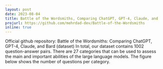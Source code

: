 ```yaml
---
layout: post
date: 2023-08-04
title: Battle of the Wordsmiths, Comparing ChatGPT, GPT-4, Claude, and Bard
projurl: https://github.com/mehrdad-dev/Battle-of-the-Wordsmiths
inline: true
---
```


Official github repository: Battle of the Wordsmiths: Comparing ChatGPT, GPT-4, Claude, and Bard (dataset)
In total, our dataset contains 1002 question-answer pairs. There are 27 categories that can be used to assess the main and important abilities of the large language models. The figure below shows the number of questions per category.